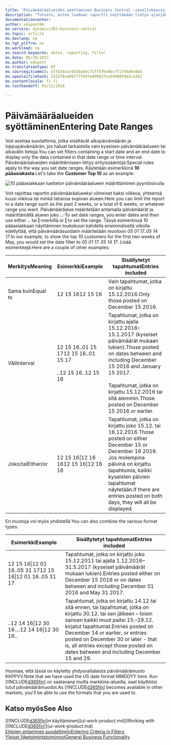 ```yaml
---
title: "Päivämääräalueiden asettaminen Business Central -sovelluksessa | Microsoft Docs"
description: "Tutustu, miten luodaan raportti näyttämään tietyn ajanjakson tiedot käyttämällä Business Central -sovelluksen päivämääräalueita."
documentationcenter: 
author: edupont04
ms.service: dynamics365-business-central
ms.topic: article
ms.devlang: na
ms.tgt_pltfrm: na
ms.workload: na
ms.search.keywords: dates, reporting, filter
ms.date: 05/29/2017
ms.author: edupont
ms.translationtype: HT
ms.sourcegitcommit: d7fb34e1c9428a64c71ff47be8bcff174649c00d
ms.openlocfilehash: 552578ce097f7f647ed0962fec0448059d3ca3b2
ms.contentlocale: fi-fi
ms.lasthandoff: 03/22/2018

---
```

# <a name="entering-date-ranges"></a><span data-ttu-id="0e232-103">Päivämääräalueiden syöttäminen</span><span class="sxs-lookup"><span data-stu-id="0e232-103">Entering Date Ranges</span></span> 
<span data-ttu-id="0e232-104">Voit asettaa suodattimia, jotka sisältävät alkupäivämäärän ja loppupäivämäärän, jos haluat tarkastella vain kyseisen päivämääräalueen tai aikavälin tietoja.</span><span class="sxs-lookup"><span data-stu-id="0e232-104">You can set filters containing a start date and an end date to display only the data contained in that date range or time interval.</span></span> <span data-ttu-id="0e232-105">Päivämääräalueiden määrittämiseen liittyy erityissääntöjä:</span><span class="sxs-lookup"><span data-stu-id="0e232-105">Special rules apply to the way you set date ranges.</span></span> <span data-ttu-id="0e232-106">Käytetään esimerkkinä **10 pääasiakasta**:</span><span class="sxs-lookup"><span data-stu-id="0e232-106">Let's take the **Customer Top 10** as an example:</span></span>

![10 pääasiakkaan luettelon päivämääräalueen määrittäminen pyyntösivulla](./media/ui-enter-date-ranges/customer-top10-list.png)

<span data-ttu-id="0e232-108">Voit rajoittaa raportin päivämääräalueeksi viimeiset kaksi viikkoa, yhteensä kuusi viikkoa tai minkä tahansa sopivan alueen.</span><span class="sxs-lookup"><span data-stu-id="0e232-108">Here you can limit the report to a date range such as the past 2 weeks, or a total of 6 weeks, or whatever range you want.</span></span> <span data-ttu-id="0e232-109">Päivämääräalue määritetään antamalla päivämäärät ja määrittämällä alueen joko **..**-</span><span class="sxs-lookup"><span data-stu-id="0e232-109">To set date ranges, you enter dates and then use either **..**</span></span> <span data-ttu-id="0e232-110">tai **|**-merkillä.</span><span class="sxs-lookup"><span data-stu-id="0e232-110">or **|** to set the range.</span></span> <span data-ttu-id="0e232-111">Tässä esimerkissä 10 pääasiakkaan näyttäminen toukokuun kahdella ensimmäisellä viikolla edellyttää, että päivämääräsuodatin määritetään muotoon *05 01 17..05 14 17*.</span><span class="sxs-lookup"><span data-stu-id="0e232-111">In our example, to show the top 10 customers for the first two weeks of May, you would set the date filter to *05 01 17..05 14 17*.</span></span>
<span data-ttu-id="0e232-112">Lisää esimerkkejä:</span><span class="sxs-lookup"><span data-stu-id="0e232-112">Here are a couple of other examples:</span></span>

| <span data-ttu-id="0e232-113">Merkitys</span><span class="sxs-lookup"><span data-stu-id="0e232-113">Meaning</span></span> | <span data-ttu-id="0e232-114">Esimerkki</span><span class="sxs-lookup"><span data-stu-id="0e232-114">Example</span></span> | <span data-ttu-id="0e232-115">Sisällytetyt tapahtumat</span><span class="sxs-lookup"><span data-stu-id="0e232-115">Entries included</span></span> |
|---|---|---|
|<span data-ttu-id="0e232-116">Sama kuin</span><span class="sxs-lookup"><span data-stu-id="0e232-116">Equal to</span></span>| <span data-ttu-id="0e232-117">12 15 16</span><span class="sxs-lookup"><span data-stu-id="0e232-117">12 15 16</span></span> |<span data-ttu-id="0e232-118">Vain tapahtumat, jotka on kirjattu 15.12.2016.</span><span class="sxs-lookup"><span data-stu-id="0e232-118">Only those posted on December 15 2016.</span></span>|
|<span data-ttu-id="0e232-119">Väli</span><span class="sxs-lookup"><span data-stu-id="0e232-119">Interval</span></span>| <span data-ttu-id="0e232-120">12 15 16..01 15 17</span><span class="sxs-lookup"><span data-stu-id="0e232-120">12 15 16..01 15 17</span></span><br /><br /><span data-ttu-id="0e232-121">..12 15 16</span><span class="sxs-lookup"><span data-stu-id="0e232-121">..12 15 16</span></span>|<span data-ttu-id="0e232-122">Tapahtumat, jotka on kirjattu ajalla 15.12.2016–15.1.2017 (kyseiset päivämäärät mukaan lukien).</span><span class="sxs-lookup"><span data-stu-id="0e232-122">Those posted on dates between and including December 15 2016 and January 15 2017.</span></span><br /><br /><span data-ttu-id="0e232-123">Tapahtumat, jotka on kirjattu 15.12.2016 tai sitä aiemmin.</span><span class="sxs-lookup"><span data-stu-id="0e232-123">Those posted on December 15 2016 or earlier.</span></span>|
|<span data-ttu-id="0e232-124">Joko/tai</span><span class="sxs-lookup"><span data-stu-id="0e232-124">Either/or</span></span>|<span data-ttu-id="0e232-125">12 15 16&#124;12 16 16</span><span class="sxs-lookup"><span data-stu-id="0e232-125">12 15 16&#124;12 16 16</span></span>|<span data-ttu-id="0e232-126">Tapahtumat, jotka on kirjattu joko 15.12. tai 16.12.2016.</span><span class="sxs-lookup"><span data-stu-id="0e232-126">Those posted on either December 15 or December 16 2016.</span></span> <span data-ttu-id="0e232-127">Jos molempina päivinä on kirjattu tapahtumia, kaikki kyseisten päivien tapahtumat näytetään.</span><span class="sxs-lookup"><span data-stu-id="0e232-127">If there are entries posted on both days, they will all be displayed.</span></span>|

<span data-ttu-id="0e232-128">Eri muotoja voi myös yhdistellä:</span><span class="sxs-lookup"><span data-stu-id="0e232-128">You can also combine the various format types.</span></span>

| <span data-ttu-id="0e232-129">Esimerkki</span><span class="sxs-lookup"><span data-stu-id="0e232-129">Example</span></span> | <span data-ttu-id="0e232-130">Sisällytetyt tapahtumat</span><span class="sxs-lookup"><span data-stu-id="0e232-130">Entries included</span></span> |
|---|---|
|<span data-ttu-id="0e232-131">12 15 16&#124;12 01 16..05 31 17</span><span class="sxs-lookup"><span data-stu-id="0e232-131">12 15 16&#124;12 01 16..05 31 17</span></span> | <span data-ttu-id="0e232-132">Tapahtumat, jotka on kirjattu joko 15.12.2011 tai ajalla 1.12.2016– 31.5.2017 (kyseiset päivämäärät mukaan lukien).</span><span class="sxs-lookup"><span data-stu-id="0e232-132">Entries posted either on December 15 2016 or on dates between and including December 01 2016 and May 31 2017.</span></span> |
|<span data-ttu-id="0e232-133">..12 14 16&#124;12 30 16..</span><span class="sxs-lookup"><span data-stu-id="0e232-133">..12 14 16&#124;12 30 16..</span></span> | <span data-ttu-id="0e232-134">Tapahtumat, jotka on kirjattu 14.12 tai sitä ennen, tai tapahtumat, jotka on kirjattu 30.12. tai sen jälkeen – toisin sanoen kaikki muut paitsi 15.–29.12. kirjatut tapahtumat.</span><span class="sxs-lookup"><span data-stu-id="0e232-134">Entries posted on December 14 or earlier, or entries posted on December 30 or later - that is, all entries except those posted on dates between and including December 15 and 29.</span></span> |

<span data-ttu-id="0e232-135">Huomaa, että tässä on käytetty yhdysvaltalaista päivämäärämuoto KKPPVV.</span><span class="sxs-lookup"><span data-stu-id="0e232-135">Note that we have used the US date format MMDDYY here.</span></span> <span data-ttu-id="0e232-136">Kun [!INCLUDE[d365fin](includes/d365fin_md.md)] on saatavana muilla markkina-alueilla, saat käyttöösi tutut päivämäärämuodot.</span><span class="sxs-lookup"><span data-stu-id="0e232-136">As [!INCLUDE[d365fin](includes/d365fin_md.md)] becomes available in other markets, you'll be able to use the formats that you are used to.</span></span>

## <a name="see-also"></a><span data-ttu-id="0e232-137">Katso myös</span><span class="sxs-lookup"><span data-stu-id="0e232-137">See Also</span></span>
<span data-ttu-id="0e232-138">[[!INCLUDE[d365fin](includes/d365fin_long_md.md)]in käyttäminen](ui-work-product.md)</span><span class="sxs-lookup"><span data-stu-id="0e232-138">[Working with [!INCLUDE[d365fin](includes/d365fin_long_md.md)]](ui-work-product.md)</span></span>  
[<span data-ttu-id="0e232-139">Ehtojen antaminen suodattimiin</span><span class="sxs-lookup"><span data-stu-id="0e232-139">Entering Criteria in Filters </span></span>](ui-enter-criteria-filters.md)  
[<span data-ttu-id="0e232-140">Yleiset liiketoimintatoiminnot</span><span class="sxs-lookup"><span data-stu-id="0e232-140">General Business Functionality</span></span>](ui-across-business-areas.md)


